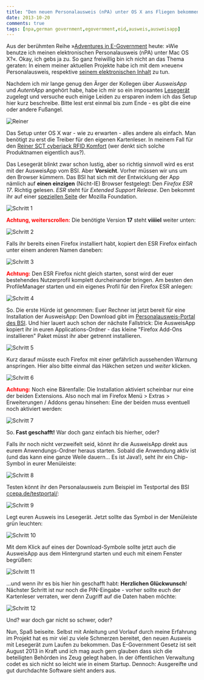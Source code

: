 ```yaml
---
title: "Den neuen Personalausweis (nPA) unter OS X ans Fliegen bekommen"
date: 2013-10-20
comments: true
tags: [npa,german government,egovernment,eid,ausweis,ausweisapp]
---
```



Aus der berühmten Reihe »[Adventures in E-Government](https://twitter.com/bascht/status/374817007403016192) heute:
»Wie benutze ich meinen elektronischen Personalausweis (nPA) unter Mac OS X?«.
Okay, ich gebs ja zu. So ganz freiwillig bin ich nicht an das Thema geraten: In einem meiner aktuellen Projekte habe ich mit dem »neuen« Personalausweis,
respektive [seinem elektronischen Inhalt](https://de.wikipedia.org/wiki/Elektronischer_Personalausweis#Der_elektronische_Personalausweis_.28nPA.29) zu tun.

Nachdem ich mir lange genug den Ärger der Kollegen über *AusweisApp* und *AutentApp*
angehört habe, habe ich mir so ein imposantes [Lesegerät](http://www.reiner-sct.com/produkte/chipkartenleser/cyberJack_RFID_komfort.html?pEl=7) zugelegt
und versuche euch einige Leiden zu ersparen indem ich das Setup hier kurz beschreibe. Bitte lest erst einmal bis zum Ende - es gibt die eine oder andere Fußangel.

![Reiner](https://img.bascht.com/uploads/big/e5f2ce3e7b2781ac797a9ab17c8b3cbd.jpg)

Das Setup unter OS X war - wie zu erwarten - alles andere als einfach. Man benötigt zu
erst die Treiber für den eigenen Kartenleser. In meinem Fall für den [Reiner SCT cyberjack RFID Komfort](http://www.reiner-sct.com/support/download/treiber-und-software/cyberjack/rfid-komfort-macos.html?grp=kontaktlos)
(wer denkt sich solche Produktnamen eigentlich aus?).

Das Lesegerät blinkt zwar schon lustig, aber so richtig sinnvoll wird es erst
mit der AusweisApp vom BSI. Aber **Vorsicht**. Vorher
müssen wir uns um den Browser kümmern. Das BSI hat sich mit der Entwicklung der
App nämlich auf **einen einzigen** (Nicht-IE) Browser festgelegt: Den *Firefox ESR 17*.
Richtig gelesen. *ESR* steht für *Extended Support Release*. Den bekommt ihr
auf einer [speziellen Seite](http://www.mozilla.org/en-US/firefox/organizations/all.html) der Mozilla Foundation.

![Schritt 1](https://img.bascht.com/uploads/big/31bdaa45b250b6b593370f0914cffe89.png)

<span style="font-weight: bold; color: red">Achtung, weiterscrollen:</span> Die benötigte Version **17** steht **viiiiel** weiter unten:

![Schritt 2](https://img.bascht.com/uploads/big/6967a85820ef17d83c75e42f0089c477.png)

Falls ihr bereits einen Firefox installiert habt, kopiert den ESR Firefox einfach
unter einem anderen Namen daneben:

![Schritt 3](https://img.bascht.com/uploads/big/33802f6de22fa16d91ba8be486098ce9.png)

<span style="font-weight: bold; color: red">Achtung:</span> Den ESR Firefox nicht gleich starten,
sonst wird der euer bestehendes Nutzerprofil komplett durcheinander bringen. Am besten den ProfileManager
starten und ein eigenes Profil für den Firefox ESR anlegen:

![Schritt 4](https://img.bascht.com/uploads/big/15932e68f43e306492d481ab0cb1f3d1.png)

So. Die erste Hürde ist genommen: Euer Rechner ist jetzt bereit für eine Installation der AusweisApp:
Den Download gibt im [Personalausweis-Portal des BSI](https://www.ausweisapp.bund.de/pweb/filedownload/download_pre.do).
Und hier lauert auch schon der nächste Fallstrick: Die AusweisApp kopiert ihr in euren Applications-Ordner - das kleine
"Firefox Add-Ons installieren" Paket müsst ihr aber getrennt installieren.

![Schritt 5](https://img.bascht.com/uploads/big/a642c28b008a15be3c4d3996ba9f54b0.png)

Kurz darauf müsste euch Firefox mit einer gefährlich aussehenden Warnung anspringen.
Hier also bitte einmal das Häkchen setzen und *weiter* klicken.

![Schritt 6](https://img.bascht.com/uploads/big/0b8cc81e73cd17499b76ea72861d5bd7.png)

<span style="font-weight: bold; color: red">Achtung:</span> Noch eine Bärenfalle: Die Installation aktiviert scheinbar
nur eine der beiden Extensions. Also noch mal im Firefox Menü > Extras > Erweiterungen / Addons genau hinsehen:
Eine der beiden muss eventuell noch aktiviert werden:

![Schritt 7](https://img.bascht.com/uploads/big/d36d4bf96e279bb9bb71b1c25ecd1a52.png)

So. **Fast geschafft!** War doch ganz einfach bis hierher, oder?

Falls ihr noch nicht verzweifelt seid, könnt ihr die AusweisApp direkt aus eurem Anwendungs-Ordner heraus starten.
Sobald die Anwendung aktiv ist (und das kann eine ganze Weile dauern… Es ist Java!), seht ihr ein Chip-Symbol in eurer Menüleiste:

![Schritt 8](https://img.bascht.com/uploads/big/6c3721fbd246aa4f17767be842fde109.png)

Testen könnt ihr den Personalausweis zum Beispiel im Testportal des BSI [ccepa.de/testportal/](https://www.ccepa.de/testportal/):

![Schritt 9](https://img.bascht.com/uploads/big/7f2d844d1262dad402510468465a9f22.png)

Legt euren Ausweis ins Lesegerät. Jetzt sollte das Symbol in der Menüleiste grün leuchten:

![Schritt 10](https://img.bascht.com/uploads/big/b503a75ac5b1eb9c4eef85df305decf2.png)

Mit dem Klick auf eines der Download-Symbole sollte jetzt auch die AusweisApp aus dem Hintergrund
starten und euch mit einem Fenster begrüßen:

![Schritt 11](https://img.bascht.com/uploads/big/f16372123f37b4d08513c4eaa80e1d25.png)

…und wenn ihr es bis hier hin geschafft habt: **Herzlichen Glückwunsch**! Nächster Schritt ist nur noch die PIN-Eingabe -
vorher sollte euch der Kartenleser verraten, wer denn Zugriff auf die Daten haben möchte:

![Schritt 12](https://img.bascht.com/uploads/big/c658c1558052875a2b48d8eea6eec1b7.jpg)

Und? war doch gar nicht so schwer, oder?

Nun, Spaß beiseite. Selbst mit Anleitung und Vorlauf durch meine Erfahrung im
Projekt hat es mir viel zu viele Schmerzen bereitet, den neuen Ausweis mit
Lesegerät zum Laufen zu bekommen. Das E-Government Gesetz ist seit August 2013
in Kraft und ich mag auch gern glauben dass sich die beteiligten Behörden ins
Zeug gelegt haben. In der öffentlichen Verwaltung codet es sich nicht so leicht
wie in einem Startup. Dennoch: Ausgereifte und gut durchdachte Software sieht anders aus.
